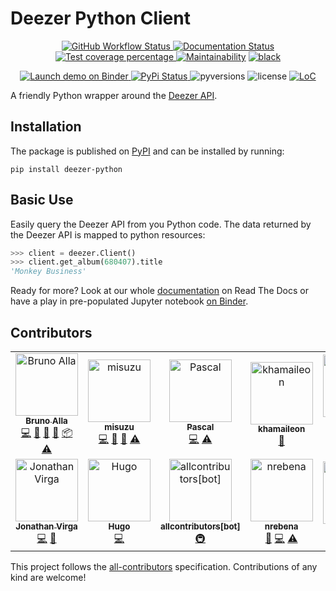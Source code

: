 Deezer Python Client
====================

<p align="center">
  <a href="https://github.com/browniebroke/deezer-python/actions?query=workflow%3A&quot;Run+Tests&quot;">
    <img alt="GitHub Workflow Status" src="https://img.shields.io/github/workflow/status/browniebroke/deezer-python/Run Tests?label=Test&logo=github&style=flat-square">
  </a>
  <a href="https://deezer-python.readthedocs.io">
    <img src="https://img.shields.io/readthedocs/deezer-python.svg?logo=read-the-docs&amp;style=flat-square" alt="Documentation Status">
  </a>
  <a href="https://codecov.io/gh/browniebroke/deezer-python">
    <img src="https://img.shields.io/codecov/c/github/browniebroke/deezer-python.svg?logo=codecov&amp;style=flat-square" alt="Test coverage percentage">
  </a>
  <a href="https://codeclimate.com/github/browniebroke/deezer-python/maintainability">
    <img src="https://api.codeclimate.com/v1/badges/bfbf562a06742972c694/maintainability" alt="Maintainability"></a>
  <a href="https://github.com/ambv/black">
    <img src="https://img.shields.io/badge/code%20style-black-000000.svg?amp;style=flat-square" alt="black">
  </a>
</p>
<p align="center">
  <a href="https://mybinder.org/v2/gh/browniebroke/deezer-python/master?filepath=demo.ipynb">
    <img src="https://mybinder.org/badge_logo.svg" alt="Launch demo on Binder">
  </a>
  <a href="https://pypi.org/project/deezer-python/">
    <img src="https://img.shields.io/pypi/v/deezer-python.svg?logo=python&amp;logoColor=fff&amp;style=flat-square" alt="PyPi Status">
  </a>
  <img src="https://img.shields.io/pypi/pyversions/deezer-python.svg?style=flat-square" alt="pyversions">
  <img src="https://img.shields.io/pypi/l/deezer-python.svg?style=flat-square" alt="license">
  <a href="https://github.com/browniebroke/deezer-python">
    <img src="https://tokei.rs/b1/github/browniebroke/deezer-python/" alt="LoC">
  </a>
</p>

A friendly Python wrapper around the [Deezer API](http://developers.deezer.com/api).

Installation
------------

The package is published on
[PyPI](https://pypi.org/project/deezer-python/) and can be installed by running:

    pip install deezer-python

Basic Use
---------

Easily query the Deezer API from you Python code. The data returned by the Deezer
API is mapped to python resources:

```python
>>> client = deezer.Client()
>>> client.get_album(680407).title
'Monkey Business'
```

Ready for more? Look at our whole [documentation](http://deezer-python.readthedocs.io/)
on Read The Docs or have a play in pre-populated Jupyter notebook
[on Binder](https://mybinder.org/v2/gh/browniebroke/deezer-python/master?filepath=demo.ipynb).


Contributors
------------

<!-- ALL-CONTRIBUTORS-LIST:START - Do not remove or modify this section -->
<!-- prettier-ignore -->
<table>
  <tr>
    <td align="center"><a href="https://www.twitter.com/_BrunoAlla"><img src="https://avatars1.githubusercontent.com/u/861044?v=4" width="100px;" alt="Bruno Alla"/><br /><sub><b>Bruno Alla</b></sub></a><br /><a href="https://github.com/browniebroke/deezer-python/commits?author=browniebroke" title="Code">💻</a> <a href="https://github.com/browniebroke/deezer-python/commits?author=browniebroke" title="Documentation">📖</a> <a href="#ideas-browniebroke" title="Ideas, Planning, & Feedback">🤔</a> <a href="#maintenance-browniebroke" title="Maintenance">🚧</a> <a href="#platform-browniebroke" title="Packaging/porting to new platform">📦</a> <a href="https://github.com/browniebroke/deezer-python/commits?author=browniebroke" title="Tests">⚠️</a></td>
    <td align="center"><a href="https://github.com/misuzu"><img src="https://avatars1.githubusercontent.com/u/248143?v=4" width="100px;" alt="misuzu"/><br /><sub><b>misuzu</b></sub></a><br /><a href="https://github.com/browniebroke/deezer-python/commits?author=misuzu" title="Code">💻</a> <a href="https://github.com/browniebroke/deezer-python/commits?author=misuzu" title="Documentation">📖</a> <a href="#ideas-misuzu" title="Ideas, Planning, & Feedback">🤔</a> <a href="https://github.com/browniebroke/deezer-python/commits?author=misuzu" title="Tests">⚠️</a></td>
    <td align="center"><a href="https://github.com/pfouque"><img src="https://avatars1.githubusercontent.com/u/8300001?v=4" width="100px;" alt="Pascal"/><br /><sub><b>Pascal</b></sub></a><br /><a href="https://github.com/browniebroke/deezer-python/commits?author=pfouque" title="Code">💻</a> <a href="https://github.com/browniebroke/deezer-python/commits?author=pfouque" title="Tests">⚠️</a></td>
    <td align="center"><a href="https://github.com/khamaileon"><img src="https://avatars2.githubusercontent.com/u/1322166?v=4" width="100px;" alt="khamaileon"/><br /><sub><b>khamaileon</b></sub></a><br /><a href="https://github.com/browniebroke/deezer-python/commits?author=khamaileon" title="Documentation">📖</a></td>
    <td align="center"><a href="https://github.com/sheregeda"><img src="https://avatars3.githubusercontent.com/u/2856444?v=4" width="100px;" alt="Nikolay Sheregeda"/><br /><sub><b>Nikolay Sheregeda</b></sub></a><br /><a href="https://github.com/browniebroke/deezer-python/commits?author=sheregeda" title="Code">💻</a> <a href="https://github.com/browniebroke/deezer-python/commits?author=sheregeda" title="Tests">⚠️</a></td>
    <td align="center"><a href="https://github.com/horstmannmat"><img src="https://avatars1.githubusercontent.com/u/11761333?v=4" width="100px;" alt="Matheus Horstmann"/><br /><sub><b>Matheus Horstmann</b></sub></a><br /><a href="https://github.com/browniebroke/deezer-python/commits?author=horstmannmat" title="Code">💻</a> <a href="https://github.com/browniebroke/deezer-python/commits?author=horstmannmat" title="Documentation">📖</a></td>
    <td align="center"><a href="https://github.com/MDCEY"><img src="https://avatars2.githubusercontent.com/u/3812864?v=4" width="100px;" alt="Kieran Wynne"/><br /><sub><b>Kieran Wynne</b></sub></a><br /><a href="https://github.com/browniebroke/deezer-python/commits?author=MDCEY" title="Code">💻</a></td>
  </tr>
  <tr>
    <td align="center"><a href="https://github.com/jnth"><img src="https://avatars0.githubusercontent.com/u/7796167?v=4" width="100px;" alt="Jonathan Virga"/><br /><sub><b>Jonathan Virga</b></sub></a><br /><a href="https://github.com/browniebroke/deezer-python/commits?author=jnth" title="Code">💻</a> <a href="https://github.com/browniebroke/deezer-python/commits?author=jnth" title="Documentation">📖</a></td>
    <td align="center"><a href="https://github.com/hugovk"><img src="https://avatars2.githubusercontent.com/u/1324225?v=4" width="100px;" alt="Hugo"/><br /><sub><b>Hugo</b></sub></a><br /><a href="https://github.com/browniebroke/deezer-python/commits?author=hugovk" title="Code">💻</a></td>
    <td align="center"><a href="https://github.com/all-contributors/all-contributors-bot"><img src="https://avatars3.githubusercontent.com/u/46843839?v=4" width="100px;" alt="allcontributors[bot]"/><br /><sub><b>allcontributors[bot]</b></sub></a><br /><a href="#infra-allcontributors" title="Infrastructure (Hosting, Build-Tools, etc)">🚇</a></td>
    <td align="center"><a href="https://github.com/nrebena"><img src="https://avatars3.githubusercontent.com/u/49879400?v=4" width="100px;" alt="nrebena"/><br /><sub><b>nrebena</b></sub></a><br /><a href="https://github.com/browniebroke/deezer-python/issues?q=author%3Anrebena" title="Bug reports">🐛</a> <a href="https://github.com/browniebroke/deezer-python/commits?author=nrebena" title="Code">💻</a> <a href="https://github.com/browniebroke/deezer-python/commits?author=nrebena" title="Tests">⚠️</a></td>
    <td align="center"><a href="https://github.com/spvkgn"><img src="https://avatars0.githubusercontent.com/u/4147135?v=4" width="100px;" alt="Pavel"/><br /><sub><b>Pavel</b></sub></a><br /><a href="https://github.com/browniebroke/deezer-python/issues?q=author%3Aspvkgn" title="Bug reports">🐛</a></td>
    <td align="center"><a href="http://www.idiap.ch || www.edeltech.ch"><img src="https://avatars0.githubusercontent.com/u/898010?v=4" width="100px;" alt="Samuel Gaist"/><br /><sub><b>Samuel Gaist</b></sub></a><br /><a href="https://github.com/browniebroke/deezer-python/commits?author=sgaist" title="Code">💻</a> <a href="https://github.com/browniebroke/deezer-python/commits?author=sgaist" title="Tests">⚠️</a> <a href="#security-sgaist" title="Security">🛡️</a></td>
  </tr>
</table>

<!-- ALL-CONTRIBUTORS-LIST:END -->

This project follows the [all-contributors](https://allcontributors.org) specification.
Contributions of any kind are welcome!
